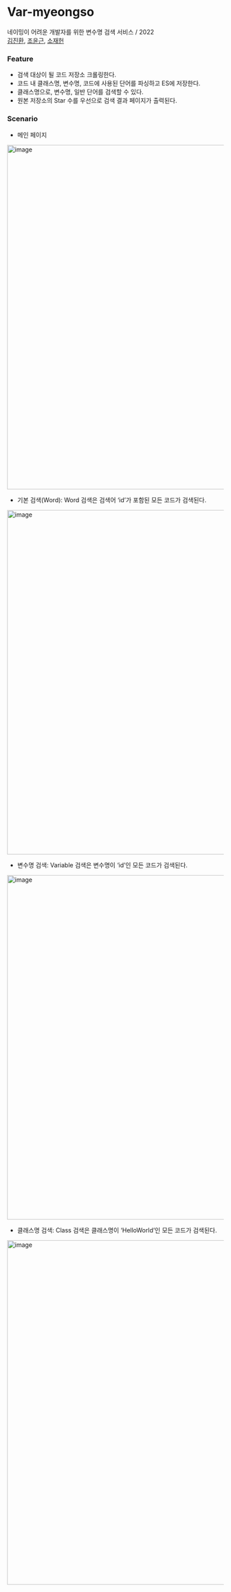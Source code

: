 # Var-myeongso
네이밍이 어려운 개발자를 위한 변수명 검색 서비스 / 2022    
[김진환](https://github.com/ecsimsw), [조윤근](https://github.com/Yunkeun), [소재헌](https://github.com/Jaeheon-So)

### Feature
- 검색 대상이 될 코드 저장소 크롤링한다.
- 코드 내 클래스명, 변수명, 코드에 사용된 단어를 파싱하고 ES에 저장한다.
- 클래스명으로, 변수명, 일반 단어를 검색할 수 있다.
- 원본 저장소의 Star 수를 우선으로 검색 결과 페이지가 출력된다.

### Scenario

- 메인 페이지
<img width="800" alt="image" src="https://user-images.githubusercontent.com/70425484/178231443-cd780bb5-19eb-4064-ba27-366c8487db7c.png">
    
- 기본 검색(Word): Word 검색은 검색어 ‘id’가 포함된 모든 코드가 검색된다.
<img width="800" alt="image" src="https://user-images.githubusercontent.com/70425484/178231470-ad9fd9c2-af2c-4b3a-9dbb-cb7b5e8be5c9.png">

- 변수명 검색: Variable 검색은 변수명이 ‘id’인 모든 코드가 검색된다.
<img width="800" alt="image" src="https://user-images.githubusercontent.com/70425484/178231499-2840e653-3606-48af-9682-0e6853be99ee.png">

- 클래스명 검색: Class 검색은 클래스명이 ‘HelloWorld’인 모든 코드가 검색된다.
<img width="800" alt="image" src="https://user-images.githubusercontent.com/70425484/178231528-bad024b9-f01f-4e12-a6ed-187d9b849ed6.png">
